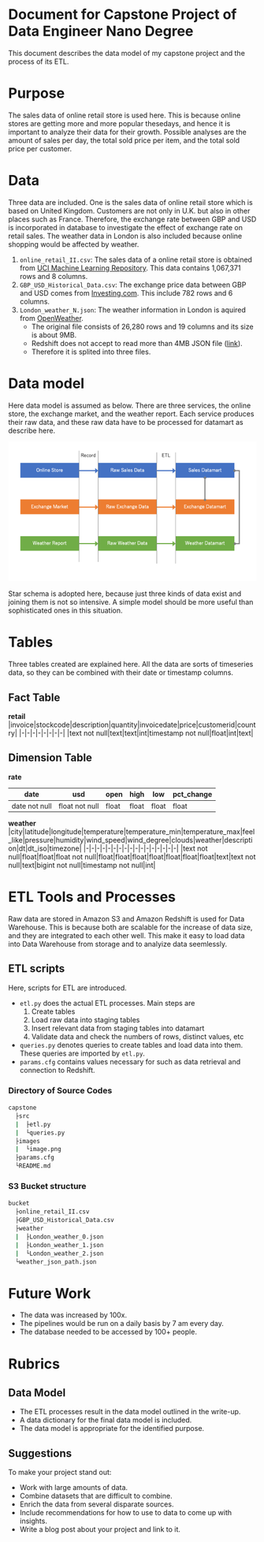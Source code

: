 # Document for Capstone Project of Data Engineer Nano Degree

This document describes the data model of my capstone project and the process of its ETL.

# Purpose

The sales data of online retail store is used here.
This is because online stores are getting more and more popular thesedays, and hence it is important to analyze their data for their growth.
Possible analyses are the amount of sales per day, the total sold price per item, and the total sold price per customer.

# Data

Three data are included. One is the sales data of online retail store which is based on United Kingdom. Customers are not only in U.K. but also in other places such as France. Therefore, the exchange rate between GBP and USD is incorporated in database to investigate the effect of exchange rate on retail sales. The weather data in London is also included because online shopping would be affected by weather.

1. `online_retail_II.csv`: The sales data of a online retail store is obtained from [UCI Machine Learning Repository](https://archive.ics.uci.edu/ml/datasets/Online+Retail+II). This data contains 1,067,371 rows and 8 columns.
1. `GBP_USD_Historical_Data.csv`: The exchange price data between GBP and USD comes from [Investing.com](https://www.investing.com/). This include 782 rows and 6 columns.
1. `London_weather_N.json`: The weather information in London is aquired from [OpenWeather](https://openweathermap.org/).
    - The original file consists of 26,280 rows and 19 columns and its size is about 9MB.
    - Redshift does not accept to read more than 4MB JSON file ([link](https://forums.aws.amazon.com/thread.jspa?threadID=216796)).
    - Therefore it is splited into three files.

# Data model

Here data model is assumed as below.
There are three services, the online store, the exchange market, and the weather report.
Each service produces their raw data, and these raw data have to be processed for datamart as describe here.

<img src="images/datamodel.png" width="640">

Star schema is adopted here, because just three kinds of data exist and joining them is not so intensive.
A simple model should be more useful than sophisticated ones in this situation.

# Tables

Three tables created are explained here.
All the data are sorts of timeseries data, so they can be combined with their date or timestamp columns.

## Fact Table
**retail**
|invoice|stockcode|description|quantity|invoicedate|price|customerid|country|
|-|-|-|-|-|-|-|-|
|text not null|text|text|int|timestamp not null|float|int|text|

## Dimension Table
**rate**

|date|usd|open|high|low|pct_change|
|-|-|-|-|-|-|
|date not null|float not null|float|float|float|float|

**weather**
|city|latitude|longitude|temperature|temperature_min|temperature_max|feel_like|pressure|humidity|wind_speed|wind_degree|clouds|weather|description|dt|dt_iso|timezone|
|-|-|-|-|-|-|-|-|-|-|-|-|-|-|-|-|-|
|text not null|float|float|float not null|float|float|float|float|float|float|float|text|text not null|text|bigint not null|timestamp not null|int|

# ETL Tools and Processes

Raw data are stored in Amazon S3 and Amazon Redshift is used for Data Warehouse.
This is because both are scalable for the increase of data size, and they are integrated to each other well.
This make it easy to load data into Data Warehouse from storage and to analyize data seemlessly.

## ETL scripts

Here, scripts for ETL are introduced.

- `etl.py` does the actual ETL processes. Main steps are
  1. Create tables
  1. Load raw data into staging tables
  1. Insert relevant data from staging tables into datamart
  1. Validate data and check the numbers of rows, distinct values, etc
- `queries.py` denotes queries to create tables and load data into them. These queries are imported by `etl.py`.
- `params.cfg` contains values necessary for such as data retrieval and connection to Redshift.

### Directory of Source Codes

```bash
capstone
  ├src
  |  ├etl.py
  |  └queries.py
  ├images
  |  └image.png
  ├params.cfg
  └README.md
```

### S3 Bucket structure

```bash
bucket
  ├online_retail_II.csv
  ├GBP_USD_Historical_Data.csv
  ├weather
  |  ├London_weather_0.json
  |  ├London_weather_1.json
  |  └London_weather_2.json
  └weather_json_path.json
```

# Future Work

- The data was increased by 100x.
- The pipelines would be run on a daily basis by 7 am every day.
- The database needed to be accessed by 100+ people.

# Rubrics

## Data Model

- The ETL processes result in the data model outlined in the write-up.
- A data dictionary for the final data model is included.
- The data model is appropriate for the identified purpose.

## Suggestions

To make your project stand out:

- Work with large amounts of data.
- Combine datasets that are difficult to combine.
- Enrich the data from several disparate sources.
- Include recommendations for how to use to data to come up with insights.
- Write a blog post about your project and link to it.
